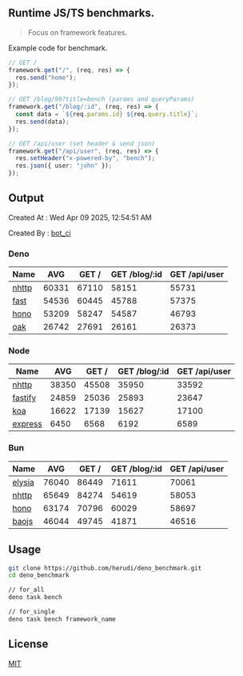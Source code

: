 ## Runtime JS/TS benchmarks.

> Focus on framework features.

Example code for benchmark.
```ts
// GET /
framework.get("/", (req, res) => {
  res.send("home");
});

// GET /blog/99?title=bench (params and queryParams)
framework.get("/blog/:id", (req, res) => {
  const data = `${req.params.id} ${req.query.title}`;
  res.send(data);
});

// GET /api/user (set header & send json)
framework.get("/api/user", (req, res) => {
  res.setHeader("x-powered-by", "bench");
  res.json({ user: "john" });
});
```

## Output
Created At : Wed Apr 09 2025, 12:54:51 AM

Created By : [bot_ci](https://github.com/herudi/deno_benchmarks/commits?author=github-actions%5Bbot%5D)


### Deno
|Name|AVG|GET /|GET /blog/:id|GET /api/user|
|----|----|----|----|----|
|[nhttp](https://github.com/nhttp/nhttp)|60331|67110|58151|55731|
|[fast](https://github.com/danteissaias/fast)|54536|60445|45788|57375|
|[hono](https://github.com/honojs/hono)|53209|58247|54587|46793|
|[oak](https://github.com/oakserver/oak)|26742|27691|26161|26373|
  


### Node
|Name|AVG|GET /|GET /blog/:id|GET /api/user|
|----|----|----|----|----|
|[nhttp](https://github.com/nhttp/nhttp)|38350|45508|35950|33592|
|[fastify](https://github.com/fastify/fastify)|24859|25036|25893|23647|
|[koa](https://github.com/koajs/koa)|16622|17139|15627|17100|
|[express](https://github.com/expressjs/express)|6450|6568|6192|6589|
  


### Bun
|Name|AVG|GET /|GET /blog/:id|GET /api/user|
|----|----|----|----|----|
|[elysia](https://github.com/elysiajs/elysia)|76040|86449|71611|70061|
|[nhttp](https://github.com/nhttp/nhttp)|65649|84274|54619|58053|
|[hono](https://github.com/honojs/hono)|63174|70796|60029|58697|
|[baojs](https://github.com/mattreid1/baojs)|46044|49745|41871|46516|
  



## Usage

```bash
git clone https://github.com/herudi/deno_benchmark.git
cd deno_benchmark

// for_all
deno task bench

// for_single
deno task bench framework_name
```

## License

[MIT](LICENSE)

